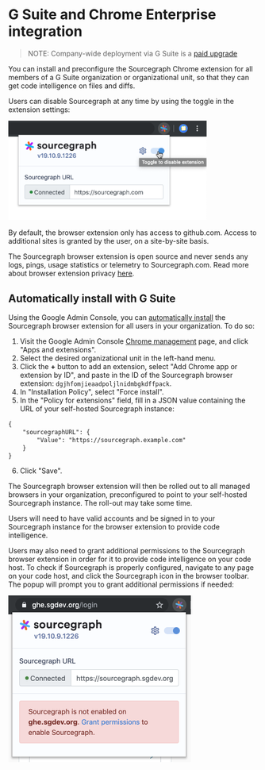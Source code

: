 # G Suite and Chrome Enterprise integration

> NOTE: Company-wide deployment via G Suite is a [paid upgrade](https://about.sourcegraph.com/pricing)

You can install and preconfigure the Sourcegraph Chrome extension for all members of a G Suite organization or organizational unit, so that they can get code intelligence on files and diffs.

Users can disable Sourcegraph at any time by using the toggle in the extension settings:

<img src="img/disable_extension.png" width="400">

By default, the browser extension only has access to github.com. Access to additional sites is granted by the user, on a site-by-site basis.

The Sourcegraph browser extension is open source and never sends any logs, pings, usage statistics or telemetry to Sourcegraph.com. Read more about browser extension privacy [here](browser_extension.md#privacy).

## Automatically install with G Suite

Using the Google Admin Console, you can [automatically install](https://support.google.com/chrome/a/answer/6306504?hl=en) the Sourcegraph browser extension for all users in your organization. To do so:

1. Visit the Google Admin Console [Chrome management](https://admin.google.com/u/2/ac/chrome/apps/user) page, and click "Apps and extensions".
2. Select the desired organizational unit in the left-hand menu.
3. Click the **+** button to add an extension, select "Add Chrome app or extension by ID", and paste in the ID of the Sourcegraph browser extension: `dgjhfomjieaadpoljlnidmbgkdffpack`.
4. In "Installation Policy", select "Force install".
5. In the "Policy for extensions" field, fill in a JSON value containing the URL of your self-hosted Sourcegraph instance:

```
{
    "sourcegraphURL": {
        "Value": "https://sourcegraph.example.com"
    }
}
```
6. Click "Save".

The Sourcegraph browser extension will then be rolled out to all managed browsers in your organization, preconfigured to point to your self-hosted Sourcegraph instance. The roll-out may take some time.

Users will need to have valid accounts and be signed in to your Sourcegraph instance for the browser extension to provide code intelligence.

Users may also need to grant additional permissions to the Sourcegraph browser extension in order for it to provide code intelligence on your code host. To check if Sourcegraph is properly configured, navigate to any page on your code host, and click the Sourcegraph icon in the browser toolbar. The popup will prompt you to grant additional permissions if needed:

![](img/permissions.png)


